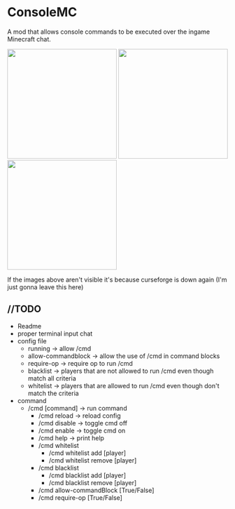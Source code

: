 # ConsoleMC
A mod that allows console commands to be executed over the ingame Minecraft chat.

<img src="https://jonasjones.me/uploads/mod-badges/fabric-api.png" width="250px">
<img src="https://jonasjones.me/uploads/mod-badges/forge-support.png" width="250px">
<img src="https://jonasjones.me/uploads/mod-badges/available-modrinth.png" width="250px">

If the images above aren't visible it's because curseforge is down again (I'm just gonna leave this here)

## //TODO
- Readme
- proper terminal input chat
- config file
    - running            -> allow /cmd
    - allow-commandblock -> allow the use of /cmd in command blocks
    - require-op         -> require op to run /cmd
    - blacklist          -> players that are not allowed to run /cmd even though match all criteria
    - whitelist          -> players that are allowed to run /cmd even though don't match the criteria
- command
  - /cmd [command] -> run command
    - /cmd reload -> reload config
    - /cmd disable -> toggle cmd off
    - /cmd enable -> toggle cmd on
    - /cmd help -> print help
    - /cmd whitelist
      - /cmd whitelist add [player]
      - /cmd whitelist remove [player]
    - /cmd blacklist
      - /cmd blacklist add [player]
      - /cmd blacklist remove [player]
    - /cmd allow-commandBlock [True/False]
    - /cmd require-op [True/False]
